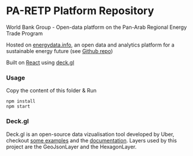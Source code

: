 # PA-RETP Platform Repository
World Bank Group - Open-data platform on the Pan-Arab Regional Energy Trade Program

Hosted on [energydata.info](https://energydata.info), an open data and analytics platform for a sustainable energy future (see [Github repo](https://github.com/energy-data/energydata.info))

Built on [React](https://facebook.github.io/react) using [deck.gl](http://deck.gl)

### Usage
Copy the content of this folder & Run
```
npm install
npm start
```

### Deck.gl
Deck.gl is an open-source data vizualisation tool developed by Uber, checkout [some examples](https://uber.github.io/deck.gl/#/examples/overview) and the [documentation](https://uber.github.io/deck.gl/#/documentation/overview/introduction).
Layers used by this project are the GeoJsonLayer and the HexagonLayer.
